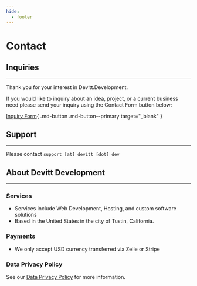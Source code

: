 ```yaml
---
hide:
  - footer
---
```


# Contact

## Inquiries
<hr/>

Thank you for your interest in Devitt.Development.

If you would like to inquiry about an idea, project, or a current business need please
send your inquiry using the Contact Form button below:

[Inquiry Form](https://forms.gle/XN1oKGVVecgQUKUF8){ .md-button .md-button--primary target="_blank" }

## Support
<hr/>


Please contact `support [at] devitt [dot] dev`

## About Devitt Development
<hr/>

### Services

* Services include Web Development, Hosting, and custom software solutions
* Based in the United States in the city of Tustin, California.

### Payments

* We only accept USD currency transferred via Zelle or Stripe

### Data Privacy Policy

See our [Data Privacy Policy](/privacy) for more information.
